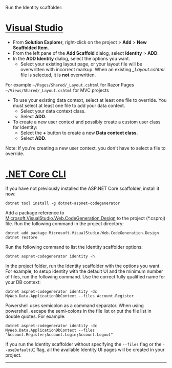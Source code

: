Run the Identity scaffolder:

# [Visual Studio](#tab/visual-studio)

* From **Solution Explorer**, right-click on the project > **Add** > **New Scaffolded Item**.
* From the left pane of the **Add Scaffold** dialog, select **Identity** > **ADD**.
* In the **ADD Identity** dialog, select the options you want.
  * Select your existing layout page, or your layout file will be overwritten with incorrect markup. When an existing *\_Layout.cshtml* file is selected, it is **not** overwritten.

 For example
  `~/Pages/Shared/_Layout.cshtml` for Razor Pages
  `~/Views/Shared/_Layout.cshtml` for MVC projects
* To use your existing data context, select at least one file to override. You must select at least one file to add your data context.
  * Select your data context class.
  * Select **ADD**.
* To create a new user context and possibly create a custom user class for Identity:
  * Select the **+** button to create a new **Data context class**.
  * Select **ADD**.

Note: If you're creating a new user context, you don't have to select a file to override.

# [.NET Core CLI](#tab/netcore-cli)

If you have not previously installed the ASP.NET Core scaffolder, install it now:

```cli
dotnet tool install -g dotnet-aspnet-codegenerator
```

Add a package reference to [Microsoft.VisualStudio.Web.CodeGeneration.Design](https://www.nuget.org/packages/Microsoft.VisualStudio.Web.CodeGeneration.Design/) to the project (\*.csproj) file. Run the following command in the project directory:

```cli
dotnet add package Microsoft.VisualStudio.Web.CodeGeneration.Design
dotnet restore
```

Run the following command to list the Identity scaffolder options:

```cli
dotnet aspnet-codegenerator identity -h
```

In the project folder, run the Identity scaffolder with the options you want. For example, to setup identity with the default UI and the minimum number of files, run the following command. Use the correct fully qualified name for your DB context:

```cli
dotnet aspnet-codegenerator identity -dc MyWeb.Data.ApplicationDbContext --files Account.Register
```

Powershell uses semicolon as a command separator. When using powershell, escape the semi-colons in the file list or put the file list in double quotes. For example:

```cli
dotnet aspnet-codegenerator identity -dc MyWeb.Data.ApplicationDbContext --files "Account.Register;Account.Login;Account.Logout"
```

If you run the Identity scaffolder without specifying the `--files` flag or the `--useDefaultUI` flag, all the available Identity UI pages will be created in your project.

-------------

